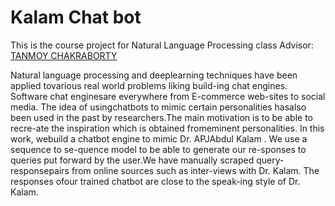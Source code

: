 # Kalam Chat bot

This is the course project for Natural Language Processing class
Advisor: [TANMOY CHAKRABORTY ](#general-info)

Natural   language   processing   and   deeplearning  techniques have  been applied  tovarious real world problems liking build-ing  chat  engines.   Software  chat  enginesare  everywhere  from  E-commerce  web-sites  to  social  media.   The  idea  of  usingchatbots to mimic certain personalities hasalso been used in the past by researchers.The main motivation is to be able to recre-ate the inspiration which is obtained fromeminent  personalities.   In  this  work,  webuild a chatbot engine to mimic Dr.  APJAbdul Kalam .  We use a sequence to se-quence model to be able to generate our re-sponses to queries put forward by the user.We have manually scraped query-responsepairs  from  online  sources  such  as  inter-views with Dr.  Kalam.  The responses ofour trained chatbot are close to the speak-ing style of Dr.  Kalam. 
